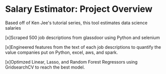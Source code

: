 # Salary Estimator: Project Overview

Based off of Ken Jee's tutorial series, this tool estimates data science salaries

[x]Scraped 500 job descriptions from glassdoor using Python and selenium

[x]Engineered features from the text of each job descriptions to quantify the value companies put on Python, excel, aws, and spark.

[x]Optimzed Linear, Lasso, and Random Forest Regressors using GridsearchCV to reach the best model.

